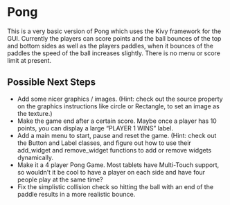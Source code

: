 # Pong
This is a very basic version of Pong which uses the Kivy framework for the GUI. Currently the players can score points and the ball bounces of the top and bottom sides as well as the players paddles, when it bounces of the paddles the speed of the ball increases slightly. There is no menu or score limit at present.

## Possible Next Steps
- Add some nicer graphics / images. (Hint: check out the source property on the graphics instructions like circle or Rectangle, to set an image as the texture.)
- Make the game end after a certain score. Maybe once a player has 10 points, you can display a large “PLAYER 1 WINS” label.
- Add a main menu to start, pause and reset the game. (Hint: check out the Button and Label classes, and figure out how to use their add_widget and remove_widget functions to add or remove widgets dynamically.
- Make it a 4 player Pong Game. Most tablets have Multi-Touch support, so wouldn’t it be cool to have a player on each side and have four people play at the same time?
- Fix the simplistic collision check so hitting the ball with an end of the paddle results in a more realistic bounce.